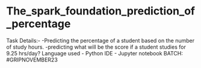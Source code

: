 # The_spark_foundation_prediction_of_percentage
Task Details:-
-Predicting the percentage of a student based on the number of study hours.
-predicting what will be the score if a student studies for 9.25 hrs/day?
Language used - Python
IDE - Jupyter notebook 
BATCH: #GRIPNOVEMBER23

